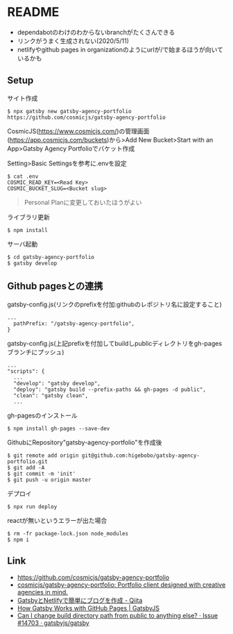 # README

* dependabotのわけのわからないbranchがたくさんできる
* リンクがうまく生成されない(2020/5/11)
* netlifyやgithub pages in organizationのようにurlが/で始まるほうが向いているかも

## Setup

サイト作成

    $ npx gatsby new gatsby-agency-portfolio https://github.com/cosmicjs/gatsby-agency-portfolio

CosmicJS(https://www.cosmicjs.com/)の管理画面(https://app.cosmicjs.com/buckets)から>Add New Bucket>Start with an App>Gatsby Agency Portfolioでバケット作成

Setting>Basic Settingsを参考に.envを設定

    $ cat .env
    COSMIC_READ_KEY=<Read Key>
    COSMIC_BUCKET_SLUG=<Bucket slug>

> Personal Planに変更しておいたほうがよい

ライブラリ更新

    $ npm install

サーバ起動

    $ cd gatsby-agency-portfolio
    $ gatsby develop

## Github pagesとの連携

gatsby-config.js(リンクのprefixを付加:githubのレポジトリ名に設定すること)

    ...
      pathPrefix: "/gatsby-agency-portfolio",
    }

gatsby-config.js(上記prefixを付加してbuildしpublicディレクトリをgh-pagesブランチにプッシュ)

    ...
    "scripts": {
      ...
      "develop": "gatsby develop",
      "deploy": "gatsby build --prefix-paths && gh-pages -d public",
      "clean": "gatsby clean",
      ...

gh-pagesのインストール

    $ npm install gh-pages --save-dev

GithubにRepository"gatsby-agency-portfolio"を作成後

    $ git remote add origin git@github.com:higebobo/gatsby-agency-portfolio.git
    $ git add -A
    $ git commit -m 'init'
    $ git push -u origin master

デプロイ

    $ npx run deploy

reactが無いというエラーが出た場合

    $ rm -fr package-lock.json node_modules
    $ npm i

## Link

* [https://github\.com/cosmicjs/gatsby\-agency\-portfolio](https://www.gatsbyjs.org/starters/cosmicjs/gatsby-agency-portfolio/)
* [cosmicjs/gatsby\-agency\-portfolio: Portfolio client designed with creative agencies in mind\.](https://github.com/cosmicjs/gatsby-agency-portfolio)
* [GatsbyとNetlifyで簡単にブログを作成 \- Qiita](https://qiita.com/k-penguin-sato/items/7554e5e7e90aa10ae225)
* [How Gatsby Works with GitHub Pages \| GatsbyJS](https://www.gatsbyjs.org/docs/how-gatsby-works-with-github-pages/)
* [Can I change build directory path from public to anything else? · Issue \#14703 · gatsbyjs/gatsby](https://github.com/gatsbyjs/gatsby/issues/14703)
